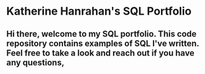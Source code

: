 # Katherine Hanrahan's SQL Portfolio

## Hi there, welcome to my SQL portfolio. This code repository contains examples of SQL I've written. Feel free to take a look and reach out if you have any questions,
